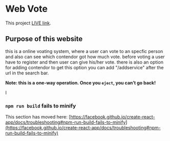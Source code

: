 # Web Vote

This project  [LIVE link](https://blockchain-webvote.netlify.app/).

## Purpose of this website

this is a online voating system, where a user can vote to an specfic person and also can see which contendor got how much vote.
before voting a user have to register and then user can give his/her vote. there is also an option for adding contendor to get this option 
you can add "/addservice" after the url in the search bar.






**Note: this is a one-way operation. Once you `eject`, you can’t go back!**

I


### `npm run build` fails to minify

This section has moved here: [https://facebook.github.io/create-react-app/docs/troubleshooting#npm-run-build-fails-to-minify](https://facebook.github.io/create-react-app/docs/troubleshooting#npm-run-build-fails-to-minify)
